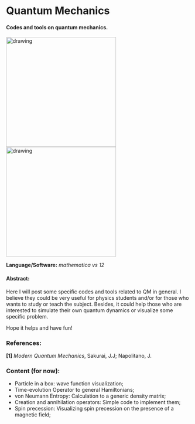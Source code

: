 # Quantum Mechanics

#### Codes and tools on quantum mechanics.

<img src="https://user-images.githubusercontent.com/66641409/85236939-e3015c80-b3f8-11ea-8a03-3ce054344edc.png" alt="drawing" width="300"/> <img src="https://user-images.githubusercontent.com/66641409/85236887-5bb3e900-b3f8-11ea-91ab-535b498e692d.png" alt="drawing" width="300"/> 


**Language/Software:** *mathematica vs 12*

#### Abstract:
Here I will post some specific codes and tools related to QM in general. I believe they could be very useful for physics students and/or for those who wants to study or teach the subject. Besides, it could help those who are interested to simulate their own quantum dynamics or visualize some specific problem.

Hope it helps and have fun!

### References: 

**[1]** *Modern Quantum Mechanics*, Sakurai, J.J; Napolitano, J.



### Content (for now):

- Particle in a box: wave function visualization;
- Time-evolution Operator to general Hamiltonians;
- von Neumann Entropy: Calculation to a generic density matrix;
- Creation and annihilation operators: Simple code to implement them;
- Spin precession: Visualizing spin precession on the presence of a magnetic field;
